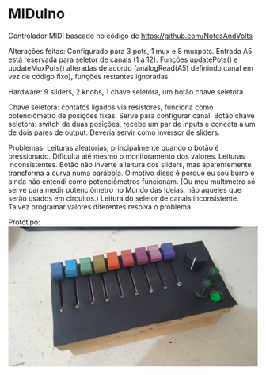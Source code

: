 # MIDuIno

Controlador MIDI baseado no código de https://github.com/NotesAndVolts

Alterações feitas:
Configurado para 3 pots, 1 mux e 8 muxpots.
Entrada A5 está reservada para seletor de canais (1 a 12). Funções updatePots() e updateMuxPots() alteradas de acordo (analogRead(A5) definindo canal em vez de código fixo), funções restantes ignoradas.

Hardware:
9 sliders, 2 knobs, 1 chave seletora, um botão chave seletora

Chave seletora: contatos ligados via resistores, funciona como potenciômetro de posições fixas. Serve para configurar canal.
Botão chave seletora: switch de duas posições, recebe um par de inputs e conecta a um de dois pares de output. Deveria servir como inversor de sliders.

Problemas:
Leituras aleatórias, principalmente quando o botão é pressionado. Dificulta até mesmo o monitoramento dos valores.
Leituras inconsistentes.
Botão não inverte a leitura dos sliders, mas aparentemente transforma a curva numa parábola. O motivo disso é porque eu sou burro e ainda não entendi como potenciômetros funcionam. (Ou meu multímetro só serve para medir potenciômetro no Mundo das Ideias, não aqueles que serão usados em circuitos.)
Leitura do seletor de canais inconsistente. Talvez programar valores diferentes resolva o problema.

Protótipo:
![alt text](https://github.com/HiImCris/MIDuIno/blob/main/Prototipo.jpg?raw=true)

